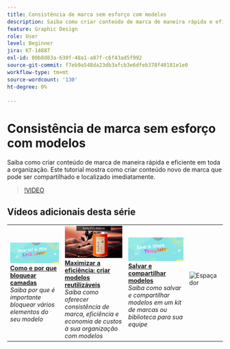 ```yaml
---
title: Consistência de marca sem esforço com modelos
description: Saiba como criar conteúdo de marca de maneira rápida e eficiente em toda a organização
feature: Graphic Design
role: User
level: Beginner
jira: KT-14887
exl-id: 00b8d83a-630f-48a1-a87f-c6f43ad5f992
source-git-commit: f7eb9a548da23db3afcb3e6dfeb378f40181e1e0
workflow-type: tm+mt
source-wordcount: '130'
ht-degree: 0%

---
```


# Consistência de marca sem esforço com modelos

Saiba como criar conteúdo de marca de maneira rápida e eficiente em toda a organização. Este tutorial mostra como criar conteúdo novo de marca que pode ser compartilhado e localizado imediatamente.

>[!VIDEO](https://video.tv.adobe.com/v/3427099?quality=12&learn=on&hidetitle=true)

## Vídeos adicionais desta série

<table style="table-layout:fixed">
<tr>
    <td>
        <a href="lock-layers.md">
            <img alt="Como e por que bloquear camadas" src="assets/lock-layers.png" />
        </a>
        <div>
            <a href="lock-layers.md"><strong>Como e por que bloquear camadas</strong></a>
            </div>
            <em>Saiba por que é importante bloquear vários elementos do seu modelo</em>
            <br>
    </td>
    <td>
         <a href="create-templates.md">
            <img alt="Maximizar a eficiência: criar um modelo reutilizável" src="assets/create-template.png" />
         </a>
         <div>
         <a href="create-templates.md"><strong>Maximizar a eficiência: criar modelos reutilizáveis</strong></a>
         </div>
         <em>Saiba como oferecer consistência de marca, eficiência e economia de custos à sua organização com modelos</em>
         <br>
   </td>
   <td>
         <a href="share-templates.md">
            <img alt="Salvar e compartilhar modelos" src="assets/share-templates.png" />
         </a>
         <div>
         <a href="share-templates.md"><strong>Salvar e compartilhar modelos</strong></a>
         </div>
         <em>Saiba como salvar e compartilhar modelos em um kit de marcas ou biblioteca para sua equipe</em>
         <br>
   </td>
    <td>
      <img alt="Espaçador" src="../assets/Whitespacer.png" />
      <div>
      <br>
    </td>
</tr>
</table>
